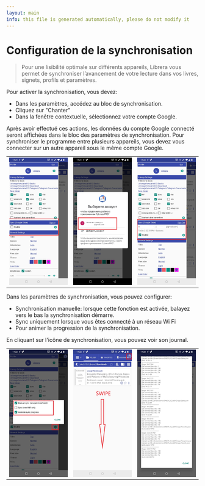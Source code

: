 ```yaml
---
layout: main
info: this file is generated automatically, please do not modify it
---
```


# Configuration de la synchronisation


> Pour une lisibilité optimale sur différents appareils, Librera vous permet de synchroniser l’avancement de votre lecture dans vos livres, signets, profils et paramètres.

Pour activer la synchronisation, vous devez:

* Dans les paramètres, accédez au bloc de synchronisation.
* Cliquez sur &quot;Chanter&quot;
* Dans la fenêtre contextuelle, sélectionnez votre compte Google.
 
Après avoir effectué ces actions, les données du compte Google connecté seront affichées dans le bloc des paramètres de synchronisation. Pour synchroniser le programme entre plusieurs appareils, vous devez vous connecter sur un autre appareil sous le même compte Google.

||||
|-|-|-|
|![](1.jpg)|![](2.jpg)|![](3.jpg)|

Dans les paramètres de synchronisation, vous pouvez configurer:

* Synchronisation manuelle: lorsque cette fonction est activée, balayez vers le bas la synchronisation démarre.
* Sync uniquement lorsque vous êtes connecté à un réseau Wi Fi
* Pour animer la progression de la synchronisation.

En cliquant sur l'icône de synchronisation, vous pouvez voir son journal.

||||
|-|-|-|
|![](32.jpg)|![](41.jpg)|![](42.jpg)|
